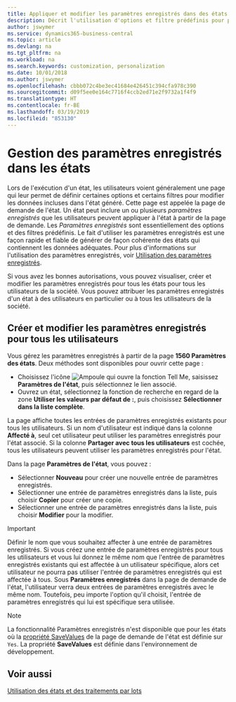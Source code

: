 ```yaml
---
title: Appliquer et modifier les paramètres enregistrés dans des états | Microsoft Docs
description: Décrit l'utilisation d'options et filtre prédéfinis pour personnaliser un état, et pour générer les données exactes.
author: jswymer
ms.service: dynamics365-business-central
ms.topic: article
ms.devlang: na
ms.tgt_pltfrm: na
ms.workload: na
ms.search.keywords: customization, personalization
ms.date: 10/01/2018
ms.author: jswymer
ms.openlocfilehash: cbbb072c4be3ec41684e426451c394cfa978c390
ms.sourcegitcommit: d09f5ee0e164c7716f4ccb2ed71e2f9732a1f4f9
ms.translationtype: HT
ms.contentlocale: fr-BE
ms.lasthandoff: 03/19/2019
ms.locfileid: "853130"
---
```

# <a name="managing-saved-settings-on-reports"></a>Gestion des paramètres enregistrés dans les états
Lors de l'exécution d'un état, les utilisateurs voient généralement une page qui leur permet de définir certaines options et certains filtres pour modifier les données incluses dans l'état généré. Cette page est appelée la page de demande de l'état. Un état peut inclure un ou plusieurs *paramètres enregistrés* que les utilisateurs peuvent appliquer à l'état à partir de la page de demande. Les *Paramètres enregistrés* sont essentiellement des options et des filtres prédéfinis. Le fait d'utiliser les paramètres enregistrés est une façon rapide et fiable de générer de façon cohérente des états qui contiennent les données adéquates. Pour plus d'informations sur l'utilisation des paramètres enregistrés, voir [Utilisation des paramètres enregistrés](ui-work-report.md#SavedSettings).

Si vous avez les bonnes autorisations, vous pouvez visualiser, créer et modifier les paramètres enregistrés pour tous les états pour tous les utilisateurs de la société. Vous pouvez attribuer les paramètres enregistrés d'un état à des utilisateurs en particulier ou à tous les utilisateurs de la société.

<!--
## Apply saved settings to a report
1. Open the report.

   The report request page appears.    
2. In the **Saved Settings** section of the page, set the **Name** field  to the saved settings that you want to use.

   The **Saved Settings** section only appears if the report has been run before or if there are existing saved settings entries. The saved settings entry called **Last used options and filters** is always available. These settings are the option and filter values that were used the last time you ran the report.

-->

## <a name="create-and-modify-saved-settings-for-all-users"></a>Créer et modifier les paramètres enregistrés pour tous les utilisateurs
Vous gérez les paramètres enregistrés à partir de la page **1560 Paramètres des états**. Deux méthodes sont disponibles pour ouvrir cette page :
-   Choisissez l'icône ![Ampoule qui ouvre la fonction Tell Me](media/ui-search/search_small.png "Dites-moi ce que vous voulez faire"), saisissez **Paramètres de l'état**, puis sélectionnez le lien associé.
-   Ouvrez un état, sélectionnez la fonction de recherche en regard de la zone **Utiliser les valeurs par défaut de :**, puis choisissez **Sélectionner dans la liste complète**.

La page affiche toutes les entrées de paramètres enregistrés existants pour tous les utilisateurs. Si un nom d'utilisateur est indiqué dans la colonne **Affecté à**, seul cet utilisateur peut utiliser les paramètres enregistrés pour l'état associé. Si la colonne **Partager avec tous les utilisateurs** est cochée, tous les utilisateurs peuvent utiliser les paramètres enregistrés pour l'état.

Dans la page **Paramètres de l'état**, vous pouvez :
-   Sélectionner **Nouveau** pour créer une nouvelle entrée de paramètres enregistrés.
-   Sélectionner une entrée de paramètres enregistrés dans la liste, puis choisir **Copier** pour créer une copie.
-   Sélectionner une entrée de paramètres enregistrés dans la liste, puis choisir **Modifier** pour la modifier.


> [!Important]
> Définir le nom que vous souhaitez affecter à une entrée de paramètres enregistrés. Si vous créez une entrée de paramètres enregistrés pour tous les utilisateurs et vous lui donnez le même nom que l'entrée de paramètres enregistrés existants qui est affectée à un utilisateur spécifique, alors cet utilisateur ne pourra pas utiliser l'entrée de paramètres enregistrés qui est affectée à tous.  Sous **Paramètres enregistrés** dans la page de demande de l'état, l'utilisateur verra deux entrées de paramètres enregistrés avec le même nom. Toutefois, peu importe l'option qu'il choisit, l'entrée de paramètres enregistrés qui lui est spécifique sera utilisée.

> [!NOTE]
> La fonctionnalité Paramètres enregistrés n'est disponible que pour les états où la [propriété SaveValues](https://docs.microsoft.com/en-us/dynamics-nav/savevalues-property) de la page de demande de l'état est définie sur `Yes`. La propriété **SaveValues** est définie dans l'environnement de développement.  

## <a name="see-also"></a>Voir aussi
[Utilisation des états et des traitements par lots](ui-work-report.md)  
